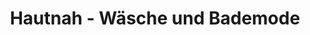 ---
title: "Hautnah - Wäsche und Bademode"
url: /mittersill/hautnah-waesche-und-bademode/
shop: Kleidung
---